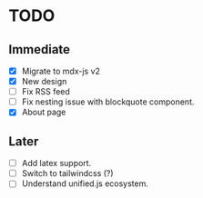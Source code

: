 # TODO

## Immediate
- [x] Migrate to mdx-js v2
- [X] New design
- [ ] Fix RSS feed
- [ ] Fix nesting issue with blockquote component.
- [x] About page

## Later
- [ ] Add latex support.
- [ ] Switch to tailwindcss (?)
- [ ] Understand unified.js ecosystem.

